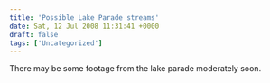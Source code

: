 ```yaml
---
title: 'Possible Lake Parade streams'
date: Sat, 12 Jul 2008 11:31:41 +0000
draft: false
tags: ['Uncategorized']
---
```


There may be some footage from the lake parade moderately soon.